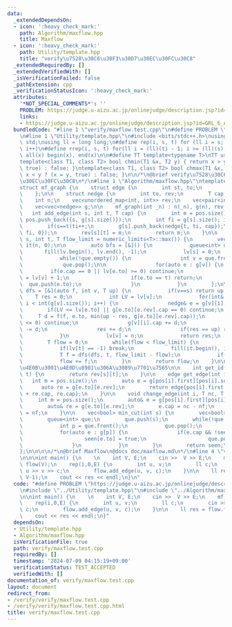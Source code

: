 ```yaml
---
data:
  _extendedDependsOn:
  - icon: ':heavy_check_mark:'
    path: Algorithm/maxflow.hpp
    title: Maxflow
  - icon: ':heavy_check_mark:'
    path: Utility/template.hpp
    title: "verify\u7528\u30C6\u30F3\u30D7\u30EC\u30FC\u30C8"
  _extendedRequiredBy: []
  _extendedVerifiedWith: []
  _isVerificationFailed: false
  _pathExtension: cpp
  _verificationStatusIcon: ':heavy_check_mark:'
  attributes:
    '*NOT_SPECIAL_COMMENTS*': ''
    PROBLEM: https://judge.u-aizu.ac.jp/onlinejudge/description.jsp?id=GRL_6_A&lang=ja
    links:
    - https://judge.u-aizu.ac.jp/onlinejudge/description.jsp?id=GRL_6_A&lang=ja
  bundledCode: "#line 1 \"verify/maxflow.test.cpp\"\n#define PROBLEM \"https://judge.u-aizu.ac.jp/onlinejudge/description.jsp?id=GRL_6_A&lang=ja\"\
    \n#line 1 \"Utility/template.hpp\"\n#include <bits/stdc++.h>\nusing namespace\
    \ std;\nusing ll = long long;\n#define rep(i, s, t) for (ll i = s; i < (ll)(t);\
    \ i++)\n#define rrep(i, s, t) for(ll i = (ll)(t) - 1; i >= (ll)(s); i--)\n#define\
    \ all(x) begin(x), end(x)\n\n#define TT template<typename T>\nTT using vec = vector<T>;\n\
    template<class T1, class T2> bool chmin(T1 &x, T2 y) { return x > y ? (x = y,\
    \ true) : false; }\ntemplate<class T1, class T2> bool chmax(T1 &x, T2 y) { return\
    \ x < y ? (x = y, true) : false; }\n\n/*\n@brief verify\u7528\u30C6\u30F3\u30D7\
    \u30EC\u30FC\u30C8\n*/\n#line 1 \"Algorithm/maxflow.hpp\"\ntemplate<class T> \n\
    struct mf_graph {\n    struct edge {\n        int st, to;\n        T cap, flow;\n\
    \    };\n\n    struct nedge {\n        int to, rev;\n        T cap;\n    };\n\n\
    \    int n;\n    vec<unordered_map<int, int>> rev;\n    vec<pair<int, int>> pos;\n\
    \    vec<vec<nedge>> g;\n\n    mf_graph(int _n) : n(_n), g(n), rev(n) {}\n\n \
    \   int add_edge(int s, int t, T cap) {\n        int m = pos.size();\n       \
    \ pos.push_back({s, g[s].size()});\n        int fi = g[s].size(); int ti = g[t].size();\n\
    \        if(s==t)ti++;\n        g[s].push_back(nedge{t, ti, cap});\n        g[t].push_back(nedge{s,\
    \ fi, 0});\n        rev[s][t] = m;\n        return m;\n    }\n\n    T flow(int\
    \ s, int t, T flow_limit = numeric_limits<T>::max()) {\n        vec<int> lv(n),\
    \ it(n, 0);\n\n        auto bfs = [&]() {\n            queue<int> que;\n     \
    \       fill(lv.begin(), lv.end(), -1);\n            lv[s] = 0;\n            que.push(s);\n\
    \            while(!que.empty()) {\n                int v = que.front();\n   \
    \             que.pop();\n\n                for(auto e : g[v]) {\n           \
    \         if(e.cap == 0 || lv[e.to] >= 0) continue;\n                    lv[e.to]\
    \ = lv[v] + 1;\n                    if(e.to == t) return;\n                  \
    \  que.push(e.to);\n                }\n            }\n        };\n\n        auto\
    \ dfs = [&](auto f, int v, T up) {\n            if(v==s) return up;\n        \
    \    T res = 0;\n            int LV = lv[v];\n            for(int& i = it[v];\
    \ i < int(g[v].size()); i++) {\n                nedge& e = g[v][i];\n        \
    \        if(LV <= lv[e.to] || g[e.to][e.rev].cap == 0) continue;\n           \
    \     T d = f(f, e.to, min(up - res, g[e.to][e.rev].cap));\n                if(d\
    \ <= 0) continue;\n                g[v][i].cap += d;\n                g[e.to][e.rev].cap\
    \ -= d;\n                res += d;\n                if(res == up) return res;\n\
    \            }\n            lv[v] = n;\n            return res;\n        };\n\n\
    \        T flow = 0;\n        while(flow < flow_limit) {\n            bfs();\n\
    \            if(lv[t] == -1) break;\n            fill(it.begin(), it.end(), 0);\n\
    \            T f = dfs(dfs, t, flow_limit - flow);\n            if(!f) break;\n\
    \            flow += f;\n        }\n        return flow;\n    }\n\n    //\u4EE5\
    \u4E0B\u3001\u4E0D\u8981\u306A\u3089\u7701\u7565\n\n    int get_id(int s, int\
    \ t) {\n        return rev[s][t];\n    }\n\n    edge get_edge(int i) {\n     \
    \   int m = pos.size();\n        auto e = g[pos[i].first][pos[i].second];\n  \
    \      auto re = g[e.to][e.rev];\n        return edge{pos[i].first, e.to, e.cap\
    \ + re.cap, re.cap};\n    }\n\n    void change_edge(int i, T nc, T nf) {\n   \
    \     int m = pos.size();\n        auto& e = g[pos[i].first][pos[i].second];\n\
    \        auto& re = g[e.to][e.rev];\n        e.cap = nc - nf;\n        re.cap\
    \ = nf;\n    }\n\n    vec<bool> min_cut(int s) {\n        vec<bool> seen(n);\n\
    \        queue<int> que;\n        que.push(s);\n        while(!que.empty()) {\n\
    \            int p = que.front();\n            que.pop();\n            seen[p]=true;\n\
    \            for(auto e : g[p]) {\n                if(e.cap && !seen[e.to]) {\n\
    \                    seen[e.to] = true;\n                    que.push(e.to);\n\
    \                }\n            }\n        }\n        return seen;\n    }\n\n\
    };\n\n\n\n/*\n@brief Maxflow\n@docs doc/maxflow.md\n*/\n#line 4 \"verify/maxflow.test.cpp\"\
    \n\n\nint main() {\n    \n    int V, E;\n    cin >>  V >> E;\n    mf_graph<ll>\
    \ flow(V);\n    rep(i,0,E) {\n        int u, v;\n        ll c;\n        cin >>\
    \ u >> v >> c;\n        flow.add_edge(u, v, c);\n    }\n\n    ll res = flow.flow(0,\
    \ V-1);\n    cout << res << endl;\n}\n"
  code: "#define PROBLEM \"https://judge.u-aizu.ac.jp/onlinejudge/description.jsp?id=GRL_6_A&lang=ja\"\
    \n#include \"../Utility/template.hpp\"\n#include \"../Algorithm/maxflow.hpp\"\n\
    \n\nint main() {\n    \n    int V, E;\n    cin >>  V >> E;\n    mf_graph<ll> flow(V);\n\
    \    rep(i,0,E) {\n        int u, v;\n        ll c;\n        cin >> u >> v >>\
    \ c;\n        flow.add_edge(u, v, c);\n    }\n\n    ll res = flow.flow(0, V-1);\n\
    \    cout << res << endl;\n}"
  dependsOn:
  - Utility/template.hpp
  - Algorithm/maxflow.hpp
  isVerificationFile: true
  path: verify/maxflow.test.cpp
  requiredBy: []
  timestamp: '2024-07-09 04:15:19+09:00'
  verificationStatus: TEST_ACCEPTED
  verifiedWith: []
documentation_of: verify/maxflow.test.cpp
layout: document
redirect_from:
- /verify/verify/maxflow.test.cpp
- /verify/verify/maxflow.test.cpp.html
title: verify/maxflow.test.cpp
---
```

